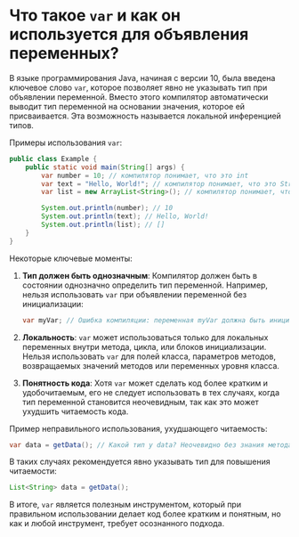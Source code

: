 # Что такое `var` и как он используется для объявления переменных?

В языке программирования Java, начиная с версии 10, была введена ключевое слово `var`, которое позволяет явно не указывать тип при объявлении переменной. Вместо этого компилятор автоматически выводит тип переменной на основании значения, которое ей присваивается. Эта возможность называется локальной инференцией типов.

Примеры использования `var`:

```java
public class Example {
    public static void main(String[] args) {
        var number = 10; // компилятор понимает, что это int
        var text = "Hello, World!"; // компилятор понимает, что это String
        var list = new ArrayList<String>(); // компилятор понимает, что это ArrayList<String>

        System.out.println(number); // 10
        System.out.println(text); // Hello, World!
        System.out.println(list); // []
    }
}
```

Некоторые ключевые моменты:

1. **Тип должен быть однозначным**: Компилятор должен быть в состоянии однозначно определить тип переменной. Например, нельзя использовать `var` при объявлении переменной без инициализации:
    ```java
    var myVar; // Ошибка компиляции: переменная myVar должна быть инициализирована
    ```

2. **Локальность**: `var` может использоваться только для локальных переменных внутри метода, цикла, или блоков инициализации. Нельзя использовать `var` для полей класса, параметров методов, возвращаемых значений методов или переменных уровня класса.

3. **Понятность кода**: Хотя `var` может сделать код более кратким и удобочитаемым, его не следует использовать в тех случаях, когда тип переменной становится неочевидным, так как это может ухудшить читаемость кода.

Пример неправильного использования, ухудшающего читаемость:
```java
var data = getData(); // Какой тип у data? Неочевидно без знания метода getData()
```

В таких случаях рекомендуется явно указывать тип для повышения читаемости:
```java
List<String> data = getData();
```

В итоге, `var` является полезным инструментом, который при правильном использовании делает код более кратким и понятным, но как и любой инструмент, требует осознанного подхода.